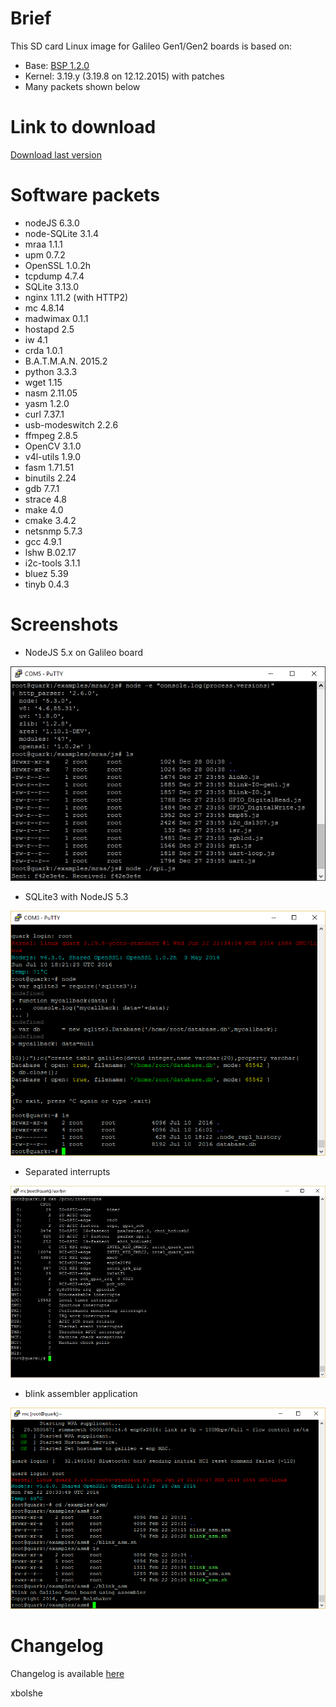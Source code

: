 Brief
====
This SD card Linux image for Galileo Gen1/Gen2 boards is based on:
* Base: [BSP 1.2.0](https://downloadcenter.intel.com/download/23197/Intel-Quark-BSP)
* Kernel: 3.19.y (3.19.8 on 12.12.2015) with patches
* Many packets shown below

Link to download
====
[Download last version](https://relvarsoft.com/galileo/galileo_xbolshe_iot_1.2.0_kernel_v3.19.8_featured_201607101.zip)


Software packets
====
* nodeJS 6.3.0
* node-SQLite 3.1.4
* mraa 1.1.1
* upm 0.7.2
* OpenSSL 1.0.2h
* tcpdump 4.7.4
* SQLite 3.13.0
* nginx 1.11.2 (with HTTP2)
* mc 4.8.14
* madwimax 0.1.1
* hostapd 2.5
* iw 4.1
* crda 1.0.1
* B.A.T.M.A.N. 2015.2
* python 3.3.3
* wget 1.15
* nasm 2.11.05
* yasm 1.2.0
* curl 7.37.1
* usb-modeswitch 2.2.6
* ffmpeg 2.8.5
* OpenCV 3.1.0
* v4l-utils 1.9.0
* fasm 1.71.51
* binutils 2.24
* gdb 7.7.1
* strace 4.8
* make 4.0
* cmake 3.4.2
* netsnmp 5.7.3
* gcc 4.9.1
* lshw B.02.17
* i2c-tools 3.1.1
* bluez 5.39
* tinyb 0.4.3


Screenshots
====

* NodeJS 5.x on Galileo board

![alt tag](nodejs.jpg)

* SQLite3 with NodeJS 5.3

![alt tag](node_sqlite3.png)

* Separated interrupts

![alt tag](interrupts.jpg)

* blink assembler application

![alt tag](blink_asm.png)

Changelog
====

Changelog is available [here](CHANGELOG.md)

xbolshe
